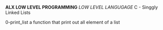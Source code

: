 **ALX LOW LEVEL PROGRAMMING**
*LOW LEVEL LANGUGAGE*
C - Singgly Linked Lists

0-print_list
a function that print out all element of a list
